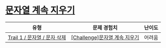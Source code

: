 # [문자열 계속 지우기](https://www.codetree.ai/trails/complete/curated-cards/challenge-keep-removing-string)

|유형|문제 경험치|난이도|
|---|---|---|
|[Trail 1 / 문자열 / 문자 삭제](https://www.codetree.ai/trail-info/novice-low/)|[[Challenge]문자열 계속 지우기](https://www.codetree.ai/trails/complete/curated-cards/challenge-keep-removing-string/)|어려움|

